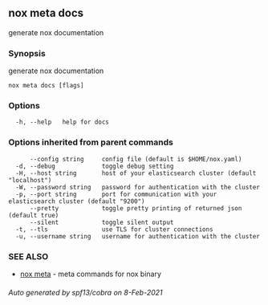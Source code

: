 ## nox meta docs

generate nox documentation

### Synopsis

generate nox documentation

```
nox meta docs [flags]
```

### Options

```
  -h, --help   help for docs
```

### Options inherited from parent commands

```
      --config string     config file (default is $HOME/nox.yaml)
  -d, --debug             toggle debug setting
  -H, --host string       host of your elasticsearch cluster (default "localhost")
  -W, --password string   password for authentication with the cluster
  -p, --port string       port for communication with your elasticsearch cluster (default "9200")
      --pretty            toggle pretty printing of returned json (default true)
      --silent            toggle silent output
  -t, --tls               use TLS for cluster connections
  -u, --username string   username for authentication with the cluster
```

### SEE ALSO

* [nox meta](nox_meta.md)	 - meta commands for nox binary

###### Auto generated by spf13/cobra on 8-Feb-2021
